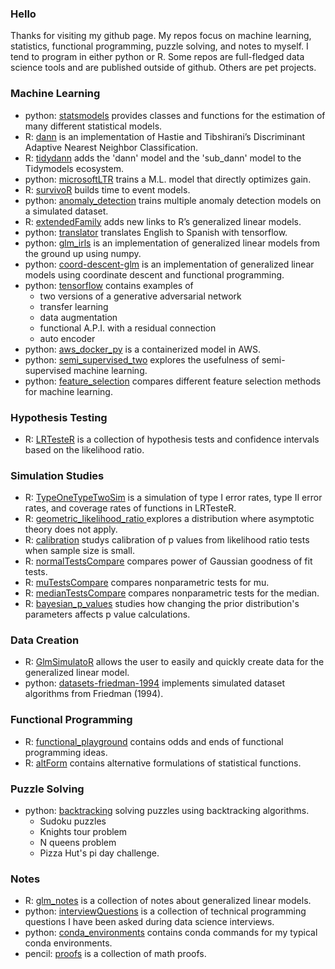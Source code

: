 ### Hello

Thanks for visiting my github page. My repos focus on machine learning, statistics, functional programming, puzzle solving, and notes to myself. I tend to program in either python or R. Some repos are full-fledged data science tools and are published outside of github. Others are pet projects.

### Machine Learning

* python: [statsmodels](https://www.statsmodels.org/stable/index.html) provides classes and functions for the estimation of many different statistical models.
* R: [dann](https://github.com/gmcmacran/dann) is an implementation of Hastie and Tibshirani’s Discriminant Adaptive Nearest Neighbor Classification.
* R: [tidydann](https://github.com/gmcmacran/tidydann) adds the 'dann' model and the 'sub_dann' model to the Tidymodels ecosystem.
* python: [microsoftLTR](https://github.com/gmcmacran/microsoftLTR) trains a M.L. model that directly optimizes gain.
* R: [survivoR](https://github.com/gmcmacran/survivoR) builds time to event models.
* python: [anomaly_detection](https://github.com/gmcmacran/anomaly_detection) trains multiple anomaly detection models on a simulated dataset.
* R: [extendedFamily](https://github.com/gmcmacran/extendedFamily) adds new links to R’s generalized linear models.
* python: [translator](https://github.com/gmcmacran/translator) translates English to Spanish with tensorflow.
* python: [glm_irls](https://github.com/gmcmacran/glm_irls) is an implementation of generalized linear models from the ground up using numpy.
* python: [coord-descent-glm](https://github.com/gmcmacran/coord-descent-glm) is an implementation of generalized linear models using coordinate descent and functional programming.
* python: [tensorflow](https://github.com/gmcmacran/tensorflow) contains examples of 
    + two versions of a generative adversarial network
    + transfer learning 
    + data augmentation
    + functional A.P.I. with a residual connection
    + auto encoder
* python: [aws_docker_py](https://github.com/gmcmacran/aws_docker_py) is a containerized model in AWS. 
* python: [semi_supervised_two](https://github.com/gmcmacran/semi_supervised_two) explores the usefulness of semi-supervised machine learning.
* python: [feature_selection](https://github.com/gmcmacran/feature_selection) compares different feature selection methods for machine learning.

### Hypothesis Testing

* R: [LRTesteR](https://github.com/gmcmacran/LRTesteR) is a collection of hypothesis tests and confidence intervals based on the likelihood ratio.

### Simulation Studies

* R: [TypeOneTypeTwoSim](https://github.com/gmcmacran/TypeOneTypeTwoSim) is a simulation of type I error rates, type II error rates, and coverage rates of functions in LRTesteR.
* R: [geometric_likelihood_ratio ](https://github.com/gmcmacran/geometric_likelihood_ratio) explores a distribution where asymptotic theory does not apply. 
* R: [calibration](https://github.com/gmcmacran/calibration) studys calibration of p values from likelihood ratio tests when sample size is small.
* R: [normalTestsCompare](https://github.com/gmcmacran/normalTestsCompare) compares power of Gaussian goodness of fit tests. 
* R: [muTestsCompare](https://github.com/gmcmacran/muTestsCompare) compares nonparametric tests for mu. 
* R: [medianTestsCompare](https://github.com/gmcmacran/medianTestsCompare) compares nonparametric tests for the median.
* R: [bayesian_p_values](https://github.com/gmcmacran/bayesian_p_values) studies how changing the prior distribution's parameters affects p value calculations.

### Data Creation

* R: [GlmSimulatoR](https://github.com/gmcmacran/GlmSimulatoR) allows the user to easily and quickly create data for the generalized linear model. 
* python: [datasets-friedman-1994](https://github.com/gmcmacran/datasets-friedman-1994) implements simulated dataset algorithms from Friedman (1994).

### Functional Programming

* R: [functional_playground](https://github.com/gmcmacran/functional_playground) contains odds and ends of functional programming ideas.
* R: [altForm](https://github.com/gmcmacran/altForm) contains alternative formulations of statistical functions.

### Puzzle Solving

* python: [backtracking](https://github.com/gmcmacran/backtracking) solving puzzles using backtracking algorithms.
	+ Sudoku puzzles
	+ Knights tour problem
	+ N queens problem
	+ Pizza Hut's pi day challenge.

### Notes

* R: [glm_notes](https://github.com/gmcmacran/glm_notes) is a collection of notes about generalized linear models. 
* python: [interviewQuestions](https://github.com/gmcmacran/interviewQuestions) is a collection of technical programming questions I have been asked during data science interviews.
* python: [conda_environments](https://github.com/gmcmacran/conda_environments) contains conda commands for my typical conda environments. 
* pencil: [proofs](https://github.com/gmcmacran/proofs) is a collection of math proofs.
